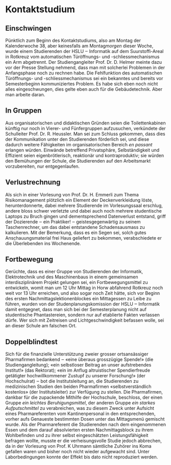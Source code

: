 # Kontaktstudium

## Einschwingen

Pünktlich zum Beginn des Kontaktstudiums, also am Montag der Kalenderwoche 38,
aber keinesfalls am Montag*morgen* dieser Woche, wurde einem Studierenden der
HSLU ‒ Informatik auf dem Suurstoffi-Areal in Rotkreuz vom automatischen
Türöffnungs- und -schliessmechanismus ein Arm abgetrennt. Der Studiengangleiter
Prof. Dr. D. Helmer meinte dazu vor der Presse Stellung nehmend, dass man mit
solcherlei Problemen in der Anfangsphase noch zu rechnen habe. Die Fehlfunktion
des automatischen Türöffnungs- und -schliessmechanismus sei ein bekanntes und
bereits vor Semesterbeginn kommuniziertes Problem. Es habe sich eben noch nicht
alles eingeschwungen, dies gelte eben auch für die Gebäudetechnik. Aber man
arbeite daran.

## In Gruppen

Aus organisatorischen und didaktischen Gründen seien die Toilettenkabinen
künftig nur noch in Vierer- und Fünfergruppen aufzusuchen, verkündete der
Schulleiter Prof. Dr. R. Heussler. Man sei zum Schluss gekommen, dass dies der
Kommunikation unter den Studierenden förderlich sei, und diese dadurch weitere
Fähigkeiten im organisatorischen Bereich _en passant_ erlangen würden. Einwände
betreffend Privatsphäre, Selbständigkeit und Effizient seien eigenbrötlerisch,
reaktionär und kontraproduktiv; sie würden den Bemühungen der Schule, die
Studierenden auf den Arbeitsmarkt vorzubereiten, nur entgegenlaufen.

## Verlustrechnung

Als sich in einer Vorlesung von Prof. Dr. H. Emmerli zum Thema Risikomanagement
plötzlich ein Element der Deckenverkleidung löste, herunterdonnerte, dabei
mehrere Studierende im Vorlesungssaal erschlug, andere bloss schwer verletzte
und dabei auch noch mehrere studentische Laptops zu Bruch gingen und
dementsprechend Datenverlust entstand, griff der Dozierende ‒ ein Praktiker! ‒
geistesgegenwärtig zu seinem Taschenrechner, um das dabei entstandene
Schadensausmass zu kalkulieren. Mit der Bemerkung, dass es ein Segen sei, solch
gutes Anschauungsmaterial frei Haus geliefert zu bekommen, verabschiedete er die
Überlebenden ins Wochenende.

## Fortbewegung

Gerüchte, dass es einer Gruppe von Studierenden der Informatik, Elektrotechnik
und des Maschinenbaus in einem gemeinsamen interdisziplinärem Projekt gelungen
sei, ein Fortbewegungsmittel zu entwickeln, womit man um 12 Uhr Mittag in Horw
abfahrend Rotkreuz noch weit vor 13 Uhr erreichen, und also sogar noch Zeit
hätte, sich vor Beginn des ersten Nachmittagslektionenblockes ein Mittagessen zu
Leibe zu führen, wurden von der Studenplanungskomission der HSLU ‒ Informatik
damit entgegnet, dass man sich bei der Semesterplanung nicht auf studentische
Phantastereien, sondern nur auf etablierte Fakten verlassen dürfe. Wer sich mit
Zeitreisen und Lichtgeschwindigkeit befassen wolle, sei an dieser Schule
am falschen Ort.

## Doppelblindtest

Sich für die finanzielle Unterstützung zweier grosser ortsansässiger
Pharmafirmen bedankend ‒ «eine überaus grosszügige Spende!» (die
Studiengangleitung); «ein selbstloser Beitrag an unser aufstrebendes Institut!»
(das Rektorat); «ein im Anflug altruistischer Spendierfreude getätigter
hochwillkommener Zustupf zu unserer Forschung!» (der Hochschulrat) ‒ bot die
Institutsleitung an, die Studierenden zu medizinischen Studien den beiden
Pharmafirmen «selbstverständlich kostenlos» (der Institutsleiter) zur Verfügung
zu stellen. Die Pharmafirmen, dankbar für die zupackende Mithilfe der
Hochschule, beschloss, der einen Gruppe _ein leichtes Beruhigungsmittel_, der
anderen Gruppe _ein starkes Aufputschmittel_ zu verabreichen, was zu diesem
Zweck unter Aufsicht eines Pharmareferenten vom Kantinenpersonal in den
entsprechenden, vorher aufs Genaueste bestimmten Dosen unter das Mittagsmenü
gemischt wurde. Als der Pharmareferent die Studierenden nach dem eingenommenen
Essen und dem darauf absolvierten ersten Nachmittagsblock zu ihrem Wohlbefinden
und zu ihrer selbst eingeschätzten Leistungsfähigkeit befragen wollte, musste er
die verheisungsvolle Studie jedoch abbrechen, da in der Vorlesung von Prof. K
Uhrmann sämtliche Zuhörer ins Koma gefallen waren und bisher noch nicht wieder
aufgewacht sind. Unter Laborbedingungen konnte der Effekt bis dato nicht
reproduziert werden.
